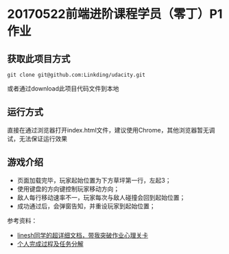# 20170522前端进阶课程学员（零丁）P1作业

## 获取此项目方式
```
git clone git@github.com:Linkding/udacity.git
```
或者通过download此项目代码文件到本地

## 运行方式
直接在通过浏览器打开index.html文件，建议使用Chrome，其他浏览器暂无调试，无法保证运行效果

## 游戏介绍
* 页面加载完毕，玩家起始位置为下方草坪第一行，左起3；
* 使用键盘的方向键控制玩家移动方向；
* 敌人每行移动速率不一，玩家每次与敌人碰撞会回到起始位置；
* 成功通过后，会弹窗告知，并重设玩家到起始位置；


参考资料：
* [linesh同学的超详细文档，带我突破作业心理关卡](http://discussions.youdaxue.com/t/classic-arcade-game/36088)
* [个人完成过程及任务分解](https://github.com/Linkding/udacity/blob/master/Arcade_Game_Clone_zh/task_list.md)
